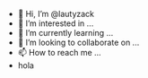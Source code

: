 - 👋 Hi, I’m @lautyzack
- 👀 I’m interested in ...
- 🌱 I’m currently learning ...
- 💞️ I’m looking to collaborate on ...
- 📫 How to reach me ...
- hola
<!---
lautyzack/lautyzack is a ✨ special ✨ repository because its `README.md` (this file) appears on your GitHub profile.
You can click the Preview link to take a look at your changes.
--->
